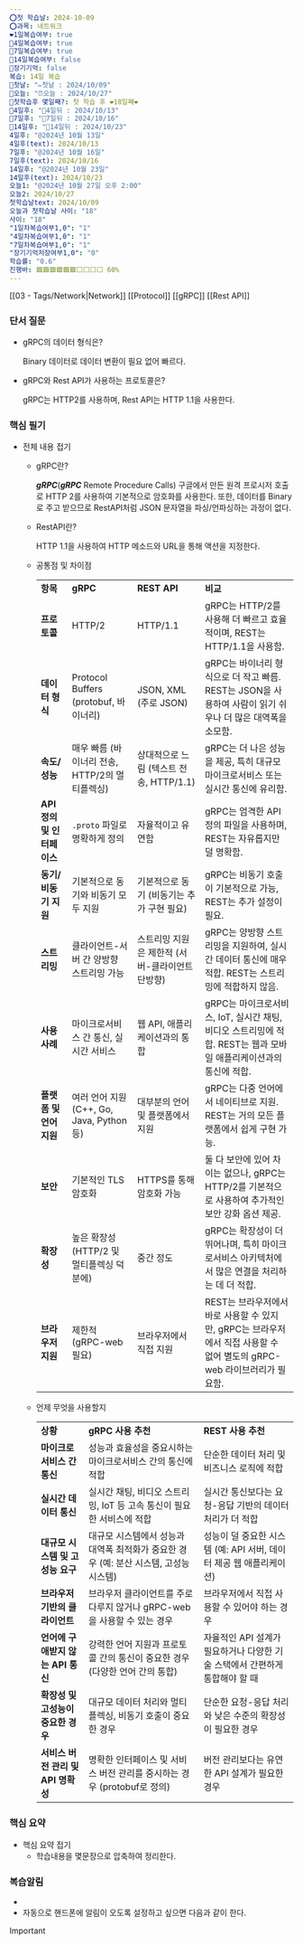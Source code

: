 ```yaml
---
⭕첫 학습날: 2024-10-09
⭕과목: 네트워크
❤1일복습여부: true
🧡4일복습여부: true
💛7일복습여부: true
💚14일복습여부: false
🧠장기기억: false
복습: 14일 복습
🛑첫날: "✏첫날 : 2024/10/09"
🛑오늘: "⏰오늘 : 2024/10/27"
🛑첫학습후 몇일째?: 첫 학습 후 ❤18일째❤
🛑4일후: "🥉4일뒤 : 2024/10/13"
🛑7일후: "🥈7일뒤 : 2024/10/16"
🛑14일후: "🥇14일뒤 : 2024/10/23"
4일후: "@2024년 10월 13일"
4일후(text): 2024/10/13
7일후: "@2024년 10월 16일"
7일후(text): 2024/10/16
14일후: "@2024년 10월 23일"
14일후(text): 2024/10/23
오늘1: "@2024년 10월 27일 오후 2:00"
오늘2: 2024/10/27
첫학습날text: 2024/10/09
오늘과 첫학습날 사이: "18"
사이: "18"
"1일차복습여부1,0": "1"
"4일차복습여부1,0": "1"
"7일차복습여부1,0": "1"
"장기기억저장여부1,0": "0"
학습률: "0.6"
진행바: 🟩🟩🟩🟩🟩🟩⬜⬜⬜⬜ 60%
---
```

[[03 - Tags/Network|Network]] [[Protocol]] [[gRPC]] [[Rest API]]

### 단서 질문

- gRPC의 데이터 형식은?
    
    Binary 데이터로 데이터 변환이 필요 없어 빠르다.
    
- gRPC와 Rest API가 사용하는 프로토콜은?
    
    gRPC는 HTTP2를 사용하며, Rest API는 HTTP 1.1을 사용한다.
    

### 핵심 필기

- 전체 내용 접기
    - gRPC란?
        
        _**gRPC**_(_**gRPC**_ Remote Procedure Calls) 구글에서 만든 원격 프로시저 호출로 HTTP 2를 사용하여 기본적으로 암호화를 사용한다. 또한, 데이터를 Binary로 주고 받으므로 RestAPI처럼 JSON 문자열을 파싱/언파싱하는 과정이 없다.
        
    - RestAPI란?
        
        HTTP 1.1을 사용하여 HTTP 메소드와 URL을 통해 액션을 지정한다.
        
    - 공통점 및 차이점
        
        |   |   |   |   |
        |---|---|---|---|
        |**항목**|**gRPC**|**REST API**|**비교**|
        |**프로토콜**|HTTP/2|HTTP/1.1|gRPC는 HTTP/2를 사용해 더 빠르고 효율적이며, REST는 HTTP/1.1을 사용함.|
        |**데이터 형식**|Protocol Buffers (protobuf, 바이너리)|JSON, XML (주로 JSON)|gRPC는 바이너리 형식으로 더 작고 빠름. REST는 JSON을 사용하여 사람이 읽기 쉬우나 더 많은 대역폭을 소모함.|
        |**속도/성능**|매우 빠름 (바이너리 전송, HTTP/2의 멀티플렉싱)|상대적으로 느림 (텍스트 전송, HTTP/1.1)|gRPC는 더 나은 성능을 제공, 특히 대규모 마이크로서비스 또는 실시간 통신에 유리함.|
        |**API 정의 및 인터페이스**|`.proto` 파일로 명확하게 정의|자율적이고 유연함|gRPC는 엄격한 API 정의 파일을 사용하며, REST는 자유롭지만 덜 명확함.|
        |**동기/비동기 지원**|기본적으로 동기와 비동기 모두 지원|기본적으로 동기 (비동기는 추가 구현 필요)|gRPC는 비동기 호출이 기본적으로 가능, REST는 추가 설정이 필요.|
        |**스트리밍**|클라이언트-서버 간 양방향 스트리밍 가능|스트리밍 지원은 제한적 (서버-클라이언트 단방향)|gRPC는 양방향 스트리밍을 지원하여, 실시간 데이터 통신에 매우 적합. REST는 스트리밍에 적합하지 않음.|
        |**사용 사례**|마이크로서비스 간 통신, 실시간 서비스|웹 API, 애플리케이션과의 통합|gRPC는 마이크로서비스, IoT, 실시간 채팅, 비디오 스트리밍에 적합. REST는 웹과 모바일 애플리케이션과의 통신에 적합.|
        |**플랫폼 및 언어 지원**|여러 언어 지원 (C++, Go, Java, Python 등)|대부분의 언어 및 플랫폼에서 지원|gRPC는 다중 언어에서 네이티브로 지원. REST는 거의 모든 플랫폼에서 쉽게 구현 가능.|
        |**보안**|기본적인 TLS 암호화|HTTPS를 통해 암호화 가능|둘 다 보안에 있어 차이는 없으나, gRPC는 HTTP/2를 기본적으로 사용하여 추가적인 보안 강화 옵션 제공.|
        |**확장성**|높은 확장성 (HTTP/2 및 멀티플렉싱 덕분에)|중간 정도|gRPC는 확장성이 더 뛰어나며, 특히 마이크로서비스 아키텍처에서 많은 연결을 처리하는 데 더 적합.|
        |**브라우저 지원**|제한적 (gRPC-web 필요)|브라우저에서 직접 지원|REST는 브라우저에서 바로 사용할 수 있지만, gRPC는 브라우저에서 직접 사용할 수 없어 별도의 gRPC-web 라이브러리가 필요함.|
        
    - 언제 무엇을 사용할지
        
        |   |   |   |
        |---|---|---|
        |**상황**|**gRPC 사용 추천**|**REST 사용 추천**|
        |**마이크로서비스 간 통신**|성능과 효율성을 중요시하는 마이크로서비스 간의 통신에 적합|단순한 데이터 처리 및 비즈니스 로직에 적합|
        |**실시간 데이터 통신**|실시간 채팅, 비디오 스트리밍, IoT 등 고속 통신이 필요한 서비스에 적합|실시간 통신보다는 요청-응답 기반의 데이터 처리가 더 적합|
        |**대규모 시스템 및 고성능 요구**|대규모 시스템에서 성능과 대역폭 최적화가 중요한 경우 (예: 분산 시스템, 고성능 시스템)|성능이 덜 중요한 시스템 (예: API 서버, 데이터 제공 웹 애플리케이션)|
        |**브라우저 기반의 클라이언트**|브라우저 클라이언트를 주로 다루지 않거나 gRPC-web을 사용할 수 있는 경우|브라우저에서 직접 사용할 수 있어야 하는 경우|
        |**언어에 구애받지 않는 API 통신**|강력한 언어 지원과 프로토콜 간의 통신이 중요한 경우 (다양한 언어 간의 통합)|자율적인 API 설계가 필요하거나 다양한 기술 스택에서 간편하게 통합해야 할 때|
        |**확장성 및 고성능이 중요한 경우**|대규모 데이터 처리와 멀티플렉싱, 비동기 호출이 중요한 경우|단순한 요청-응답 처리와 낮은 수준의 확장성이 필요한 경우|
        |**서비스 버전 관리 및 API 명확성**|명확한 인터페이스 및 서비스 버전 관리를 중시하는 경우 (protobuf로 정의)|버전 관리보다는 유연한 API 설계가 필요한 경우|
        

### 핵심 요약

- 핵심 요약 접기
    - 학습내용을 몇문장으로 압축하여 정리한다.

### 복습알림

- 
- 자동으로 핸드폰에 알림이 오도록 설정하고 싶으면 다음과 같이 한다.

> [!important]  
> 